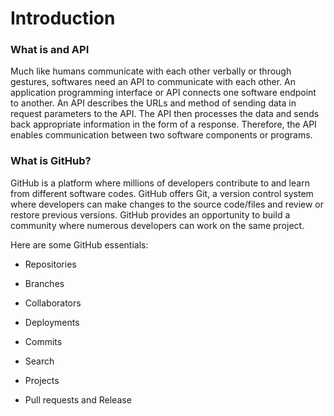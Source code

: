 # Introduction

### What is and API

Much like humans communicate with each other verbally or through gestures, softwares need an API to communicate with each other. An application programming interface or API connects one software endpoint to another. An API describes the URLs and method of sending data in request parameters to the API. The API then processes the data and sends back appropriate information in the form of a response. Therefore, the API enables communication between two software components or programs.

### What is GitHub?

GitHub is a platform where millions of developers contribute to and learn from different software codes. GitHub offers Git, a version control system where developers can make changes to the source code/files and review or restore previous versions. GitHub provides an opportunity to build a community where numerous developers can work on the same project.

Here are some GitHub essentials:

* Repositories

* Branches

* Collaborators

* Deployments

* Commits

* Search

* Projects

* Pull requests and Release
 



